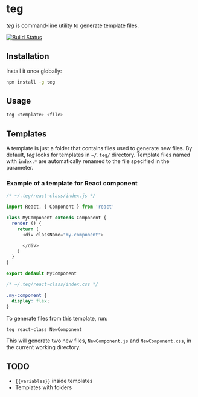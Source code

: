 # teg

*teg* is command-line utility to generate template files.

[![Build Status](https://travis-ci.org/tu4mo/teg.svg?branch=master)](https://travis-ci.org/tu4mo/teg)

## Installation

Install it once globally:

```sh
npm install -g teg
```

## Usage

```sh
teg <template> <file>
```

## Templates

A template is just a folder that contains files used to generate new files. By default, *teg* looks for templates in `~/.teg/` directory. Template files named with `index.*` are automatically renamed to the file specified in the <file> parameter.

### Example of a template for React component

```javascript
/* ~/.teg/react-class/index.js */

import React, { Component } from 'react'

class MyComponent extends Component {
  render () {
    return (
      <div className="my-component">

      </div>
    )
  }
}

export default MyComponent
```

```css
/* ~/.teg/react-class/index.css */

.my-component {
  display: flex;
}
```

To generate files from this template, run:

```sh
teg react-class NewComponent
```

This will generate two new files, `NewComponent.js` and `NewComponent.css`, in the current working directory.

## TODO

* `{{variables}}` inside templates
* Templates with folders
